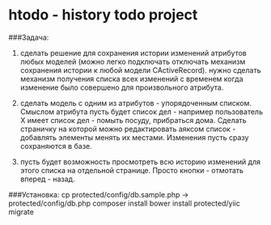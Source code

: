 htodo - history todo project
============================

###Задача:
1. сделать решение для сохранения истории изменений атрибутов любых моделей (можно легко подключать отключать механизм сохранения истории к любой модели CActiveRecord). нужно сделать механизм получения списка всех изменений с временем когда изменение было совершено для произвольного атрибута.

2. сделать модель с одним из атрибутов - упорядоченным списком. Смыслом атрибута пусть будет список дел - например пользователь Х имеет список дел - помыть посуду, прибраться дома. Сделать страничку на которой можно редактировать аяксом список - добавлять элементы менять их местами. Изменения пусть сразу сохраняются в базе.

3. пусть будет возможность просмотреть всю историю изменений для этого списка на отдельной странице. Просто кнопки - отмотать вперед - назад.


###Установка:
    cp protected/config/db.sample.php -> protected/config/db.php
    composer install
    bower install
    protected/yiic migrate

